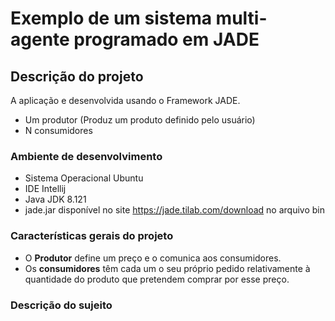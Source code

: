 # Exemplo de um sistema multi-agente programado em JADE

## Descrição do projeto

A aplicação e desenvolvida usando o Framework JADE.
 * Um produtor (Produz um produto definido pelo usuário)
 * N consumidores
  
### Ambiente de desenvolvimento
 * Sistema Operacional Ubuntu
 * IDE Intellij
 * Java JDK 8.121
 * jade.jar disponível no site <https://jade.tilab.com/download> no arquivo bin
 
 ### Características gerais do projeto
 * O **Produtor** define um preço e o comunica aos consumidores.
 * Os **consumidores** têm cada um o seu próprio pedido relativamente à quantidade do produto que pretendem comprar
por esse preço.
 
### Descrição do sujeito
